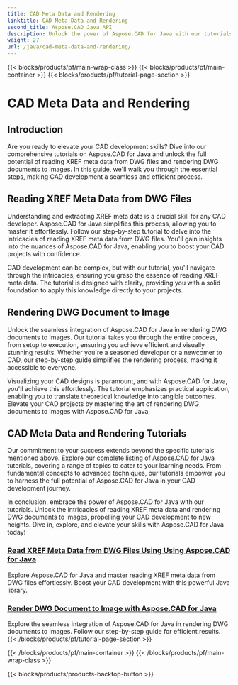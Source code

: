 ```yaml
---
title: CAD Meta Data and Rendering
linktitle: CAD Meta Data and Rendering
second_title: Aspose.CAD Java API
description: Unlock the power of Aspose.CAD for Java with our tutorials! Learn to effortlessly read XREF meta data and render DWG documents to images for enhanced CAD development.
weight: 27
url: /java/cad-meta-data-and-rendering/
---
```


{{< blocks/products/pf/main-wrap-class >}}
{{< blocks/products/pf/main-container >}}
{{< blocks/products/pf/tutorial-page-section >}}

# CAD Meta Data and Rendering



## Introduction

Are you ready to elevate your CAD development skills? Dive into our comprehensive tutorials on Aspose.CAD for Java and unlock the full potential of reading XREF meta data from DWG files and rendering DWG documents to images. In this guide, we'll walk you through the essential steps, making CAD development a seamless and efficient process.

## Reading XREF Meta Data from DWG Files

Understanding and extracting XREF meta data is a crucial skill for any CAD developer. Aspose.CAD for Java simplifies this process, allowing you to master it effortlessly. Follow our step-by-step tutorial to delve into the intricacies of reading XREF meta data from DWG files. You'll gain insights into the nuances of Aspose.CAD for Java, enabling you to boost your CAD projects with confidence.

CAD development can be complex, but with our tutorial, you'll navigate through the intricacies, ensuring you grasp the essence of reading XREF meta data. The tutorial is designed with clarity, providing you with a solid foundation to apply this knowledge directly to your projects.

## Rendering DWG Document to Image

Unlock the seamless integration of Aspose.CAD for Java in rendering DWG documents to images. Our tutorial takes you through the entire process, from setup to execution, ensuring you achieve efficient and visually stunning results. Whether you're a seasoned developer or a newcomer to CAD, our step-by-step guide simplifies the rendering process, making it accessible to everyone.

Visualizing your CAD designs is paramount, and with Aspose.CAD for Java, you'll achieve this effortlessly. The tutorial emphasizes practical application, enabling you to translate theoretical knowledge into tangible outcomes. Elevate your CAD projects by mastering the art of rendering DWG documents to images with Aspose.CAD for Java.

## CAD Meta Data and Rendering Tutorials
Our commitment to your success extends beyond the specific tutorials mentioned above. Explore our complete listing of Aspose.CAD for Java tutorials, covering a range of topics to cater to your learning needs. From fundamental concepts to advanced techniques, our tutorials empower you to harness the full potential of Aspose.CAD for Java in your CAD development journey.

In conclusion, embrace the power of Aspose.CAD for Java with our tutorials. Unlock the intricacies of reading XREF meta data and rendering DWG documents to images, propelling your CAD development to new heights. Dive in, explore, and elevate your skills with Aspose.CAD for Java today!
### [Read XREF Meta Data from DWG Files Using Using Aspose.CAD for Java](./read-xref-meta-data/)
Explore Aspose.CAD for Java and master reading XREF meta data from DWG files effortlessly. Boost your CAD development with this powerful Java library.
### [Render DWG Document to Image with Aspose.CAD for Java](./render-dwg-to-image/)
Explore the seamless integration of Aspose.CAD for Java in rendering DWG documents to images. Follow our step-by-step guide for efficient results.
{{< /blocks/products/pf/tutorial-page-section >}}

{{< /blocks/products/pf/main-container >}}
{{< /blocks/products/pf/main-wrap-class >}}

{{< blocks/products/products-backtop-button >}}
